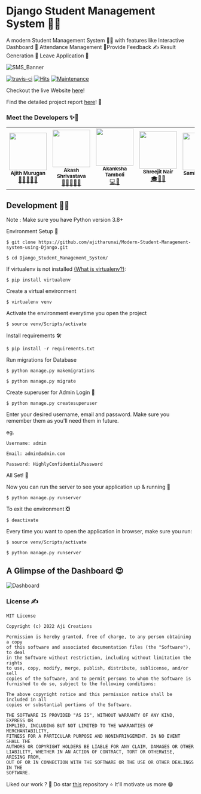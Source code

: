 # Django Student Management System 👨‍🎓

A modern Student Management System 👨‍🎓 with features like Interactive Dashboard 🤩 Attendance Management 🏫Provide Feedback ✍ Result Generation 📜 Leave Application 🍂

![SMS_Banner](https://akash1362000.github.io/styles/images/Django%20Student%20Management%20System%20Banner.jpg)

[![travis-ci](https://api.travis-ci.com/Akash1362000/Django_Student_Management_System.svg?token=nv6BYq1BY3w4kf8uZuGj&branch=main)](https://github.com/ajitharunai/Modern-Student-Management-system-using-Django.git)
[![Hits](https://hits.seeyoufarm.com/api/count/incr/badge.svg?url=https%3A%2F%2Fgithub.com%2FAkash1362000%2FDjango_Student_Management_System%2F&count_bg=%2379C83D&title_bg=%23555555&icon=&icon_color=%23E7E7E7&title=hits&edge_flat=false)](https://hits.seeyoufarm.com)
[![Maintenance](https://img.shields.io/badge/Maintained%3F-yes-green.svg)](https://github.com/ajitharunai/Modern-Student-Management-system-using-Django.git)


Checkout the live Website [here](#)!

Find the detailed project report [here](https://drive.google.com/file/d/1DTqbRJBoFuCHJdtb0SJwdiLgE6iOgjUG/view?usp=sharing)! 📜

### Meet the Developers ✨🌟

<table>
		<tr>
		<td align="center"><img src="https://blogger.googleusercontent.com/img/b/R29vZ2xl/AVvXsEjxhS9j23csLRSuTPT_cieVObgMPTULVnZdv0oWQHy8_nLkLPmQvfNHD0SHteLQiYjXgVaKc1b-z9la9RMnMLux9uWHkH-QTTQXdjqYGfMhT6I8jPJ4Il3joKhpuvboqwM1IbTMymsZlqhDj9Kg3F50bCCBVWPEZ96Tnv4s_r1_1AI_JFrx4tkDRPIZ/s16000/profile-pic%20(5).png"  width=100px;"><br /><sub><b>Ajith Murugan</b></sub><br/><a href="https://github.com/ajitharunai">👨‍💻🤖👨‍🎓</a></td>
			<td align="center"><img src="https://i.imgur.com/ZwcK1xV.jpg"  width=100px;"><br /><sub><b>Akash Shrivastava</b></sub><br/><a href="https://github.com/Akash1362000">👨‍💻🚴‍♂️📸</a></td>
		   <td align="center"><img src="https://i.imgur.com/zvN556m.jpg"  width=100px;"><br /><sub><b>Akanksha Tamboli</b></sub><br/><a href="https://github.com/akankshast">💻🎨</a></td>
			<td align="center"><img src="https://i.imgur.com/fVE1MSw.jpg"  width=100px;"><br /><sub><b>Shreejit Nair</b></sub><br/><a href="https://github.com/ShreejitNair">🎓🏏📱</a></td>			<td align="center"><img src="https://i.imgur.com/oKHebZM.jpg"  width=100px;"><br /><sub><b>Samiksha Naik</b></sub><br/><a href="https://github.com/samiksha8888989">💃📸</a></td>
		</tr>
		
</table>

## Development 👨‍💻
Note : Make sure you have Python version 3.8+

Environment Setup 🚀

`$ git clone https://github.com/ajitharunai/Modern-Student-Management-system-using-Django.git`

`$ cd Django_Student_Management_System/`

If virtualenv is not installed [(What is virtualenv?)](https://www.youtube.com/watch?v=N5vscPTWKOk&t=313s):

`$ pip install virtualenv`

Create a virtual environment

`$ virtualenv venv`

Activate the environment everytime you open the project

`$ source venv/Scripts/activate`

Install requirements 🛠

`$ pip install -r requirements.txt`

Run migrations for Database 

`$ python manage.py makemigrations`

`$ python manage.py migrate`

Create superuser for Admin Login 🔐

`$ python manage.py createsuperuser`

Enter your desired username, email and password. Make sure you remember them as you'll need them in future.

eg.

    Username: admin
    
    Email: admin@admin.com
    
    Password: HighlyConfidentialPassword

All Set! 🤩

Now you can run the server to see your application up & running 🚀

`$ python manage.py runserver`

To exit the environment ❎

`$ deactivate`

Every time you want to open the application in browser, make sure you run:

`$ source venv/Scripts/activate`

`$ python manage.py runserver`

## A Glimpse of the Dashboard 😍

![Dashboard](https://i.imgur.com/vN530l3.png)

### License ✍

```
MIT License

Copyright (c) 2022 Aji Creations

Permission is hereby granted, free of charge, to any person obtaining a copy
of this software and associated documentation files (the "Software"), to deal
in the Software without restriction, including without limitation the rights
to use, copy, modify, merge, publish, distribute, sublicense, and/or sell
copies of the Software, and to permit persons to whom the Software is
furnished to do so, subject to the following conditions:

The above copyright notice and this permission notice shall be included in all
copies or substantial portions of the Software.

THE SOFTWARE IS PROVIDED "AS IS", WITHOUT WARRANTY OF ANY KIND, EXPRESS OR
IMPLIED, INCLUDING BUT NOT LIMITED TO THE WARRANTIES OF MERCHANTABILITY,
FITNESS FOR A PARTICULAR PURPOSE AND NONINFRINGEMENT. IN NO EVENT SHALL THE
AUTHORS OR COPYRIGHT HOLDERS BE LIABLE FOR ANY CLAIM, DAMAGES OR OTHER
LIABILITY, WHETHER IN AN ACTION OF CONTRACT, TORT OR OTHERWISE, ARISING FROM,
OUT OF OR IN CONNECTION WITH THE SOFTWARE OR THE USE OR OTHER DEALINGS IN THE
SOFTWARE. 
```  

Liked our work ? 🤔 Do star [this](https://github.com/ajitharunai) repository ⭐ It'll motivate us more 😁
